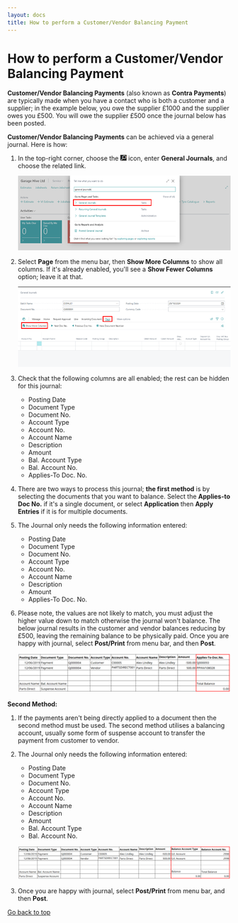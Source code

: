 ```yaml
---
layout: docs
title: How to perform a Customer/Vendor Balancing Payment
---
```


<a name="top"></a>

# How to perform a Customer/Vendor Balancing Payment
**Customer/Vendor Balancing Payments** (also known as **Contra Payments**) are typically made when you have a contact who is both a customer and a supplier; in the example below, you owe the supplier £1000 and the supplier owes you £500. You will owe the supplier £500 once the journal below has been posted.

**Customer/Vendor Balancing Payments** can be achieved via a general journal. Here is how:
1. In the top-right corner, choose the ![](media/search_icon.png) icon, enter **General Journals**, and choose the related link.

   ![](media/garagehive-general-journals-columns1.png)

2. Select **Page** from the menu bar, then **Show More Columns** to show all columns. If it's already enabled, you'll see a **Show Fewer Columns** option; leave it at that.
   
   ![](media/garagehive-general-journals-columns2.png)

3. Check that the following columns are all enabled; the rest can be hidden for this journal:
   * Posting Date
   * Document Type
   * Document No. 
   * Account Type
   * Account No. 
   * Account Name
   * Description
   * Amount
   * Bal. Account Type
   * Bal. Account No. 
   * Applies-To Doc. No. 

4. There are two ways to process this journal; **the first method** is by selecting the documents that you want to balance. Select the **Applies-to Doc No.** if it's a single document, or select **Application** then **Apply Entries** if it is for multiple documents. 
5. The Journal only needs the following information entered: 
   * Posting Date
   * Document Type
   * Document No. 
   * Account Type
   * Account No. 
   * Account Name
   * Description
   * Amount
   * Applies-To Doc. No. 

6. Please note, the values are not likely to match, you must adjust the higher value down to match otherwise the journal won't balance. The below journal results in the customer and vendor balances reducing by £500, leaving the remaining balance to be physically paid. Once you are happy with journal, select **Post/Print** from menu bar, and then **Post**. 

   ![](media/garagehive-document-contra.png)

**Second Method:**
1. If the payments aren't being directly applied to a document then the second method must be used. The second method utilises a balancing account, usually some form of suspense account to transfer the payment from customer to vendor. 
2. The Journal only needs the following information entered: 
   * Posting Date
   * Document Type
   * Document No. 
   * Account Type
   * Account No. 
   * Account Name
   * Description
   * Amount
   * Bal. Account Type
   * Bal. Account No. 

   ![](media/garagehive-contra-payment.png)

7. Once you are happy with journal, select **Post/Print** from menu bar, and then **Post**. 


[Go back to top](#top)